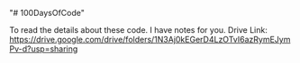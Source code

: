 "# 100DaysOfCode" 

To read the details about these code. I have notes for you.
Drive Link: https://drive.google.com/drive/folders/1N3Aj0kEGerD4LzOTvI6azRymEJymPv-d?usp=sharing
